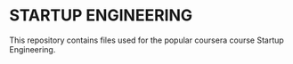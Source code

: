 STARTUP ENGINEERING
==============
This repository contains files used for the popular coursera course Startup Engineering.
